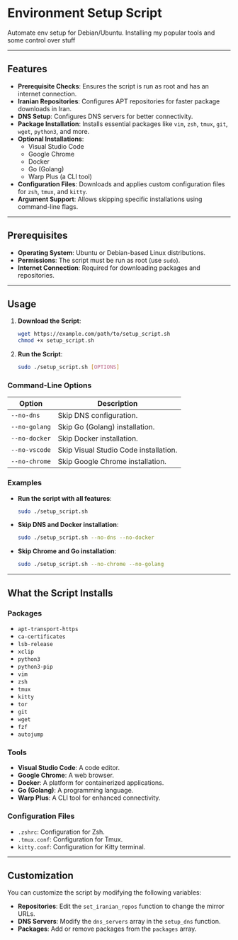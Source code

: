 # Environment Setup Script

Automate env setup for Debian/Ubuntu.
Installing my popular tools and some control over stuff

---

## Features

- **Prerequisite Checks**: Ensures the script is run as root and has an internet connection.
- **Iranian Repositories**: Configures APT repositories for faster package downloads in Iran.
- **DNS Setup**: Configures DNS servers for better connectivity.
- **Package Installation**: Installs essential packages like `vim`, `zsh`, `tmux`, `git`, `wget`, `python3`, and more.
- **Optional Installations**:
    - Visual Studio Code
    - Google Chrome
    - Docker
    - Go (Golang)
    - Warp Plus (a CLI tool)
- **Configuration Files**: Downloads and applies custom configuration files for `zsh`, `tmux`, and `kitty`.
- **Argument Support**: Allows skipping specific installations using command-line flags.

---

## Prerequisites

- **Operating System**: Ubuntu or Debian-based Linux distributions.
- **Permissions**: The script must be run as root (use `sudo`).
- **Internet Connection**: Required for downloading packages and repositories.

---

## Usage

1. **Download the Script**:
   ```bash
   wget https://example.com/path/to/setup_script.sh
   chmod +x setup_script.sh
   ```

2. **Run the Script**:
   ```bash
   sudo ./setup_script.sh [OPTIONS]
   ```

### Command-Line Options

| Option          | Description                                      |
|-----------------|--------------------------------------------------|
| `--no-dns`      | Skip DNS configuration.                          |
| `--no-golang`   | Skip Go (Golang) installation.                   |
| `--no-docker`   | Skip Docker installation.                        |
| `--no-vscode`   | Skip Visual Studio Code installation.            |
| `--no-chrome`   | Skip Google Chrome installation.                 |

### Examples

- **Run the script with all features**:
  ```bash
  sudo ./setup_script.sh
  ```

- **Skip DNS and Docker installation**:
  ```bash
  sudo ./setup_script.sh --no-dns --no-docker
  ```

- **Skip Chrome and Go installation**:
  ```bash
  sudo ./setup_script.sh --no-chrome --no-golang
  ```

---

## What the Script Installs

### Packages
- `apt-transport-https`
- `ca-certificates`
- `lsb-release`
- `xclip`
- `python3`
- `python3-pip`
- `vim`
- `zsh`
- `tmux`
- `kitty`
- `tor`
- `git`
- `wget`
- `fzf`
- `autojump`

### Tools
- **Visual Studio Code**: A code editor.
- **Google Chrome**: A web browser.
- **Docker**: A platform for containerized applications.
- **Go (Golang)**: A programming language.
- **Warp Plus**: A CLI tool for enhanced connectivity.

### Configuration Files
- `.zshrc`: Configuration for Zsh.
- `.tmux.conf`: Configuration for Tmux.
- `kitty.conf`: Configuration for Kitty terminal.

---

## Customization

You can customize the script by modifying the following variables:

- **Repositories**: Edit the `set_iranian_repos` function to change the mirror URLs.
- **DNS Servers**: Modify the `dns_servers` array in the `setup_dns` function.
- **Packages**: Add or remove packages from the `packages` array.
